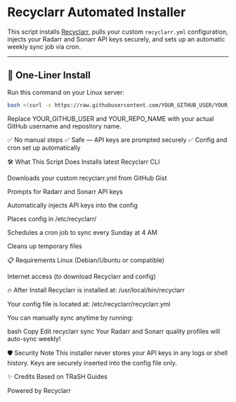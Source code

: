 # Recyclarr Automated Installer

This script installs [Recyclarr](https://recyclarr.dev/), pulls your custom `recyclarr.yml` configuration, injects your Radarr and Sonarr API keys securely, and sets up an automatic weekly sync job via cron.

---

## 🚀 One-Liner Install

Run this command on your Linux server:

```bash
bash <(curl -s https://raw.githubusercontent.com/YOUR_GITHUB_USER/YOUR_REPO_NAME/main/install-recyclarr.sh)
```

Replace YOUR_GITHUB_USER and YOUR_REPO_NAME with your actual GitHub username and repository name.

✅ No manual steps
✅ Safe — API keys are prompted securely
✅ Config and cron set up automatically

🛠 What This Script Does
Installs latest Recyclarr CLI

Downloads your custom recyclarr.yml from GitHub Gist

Prompts for Radarr and Sonarr API keys

Automatically injects API keys into the config

Places config in /etc/recyclarr/

Schedules a cron job to sync every Sunday at 4 AM

Cleans up temporary files

📋 Requirements
Linux (Debian/Ubuntu or compatible)

Internet access (to download Recyclarr and config)

🔥 After Install
Recyclarr is installed at: /usr/local/bin/recyclarr

Your config file is located at: /etc/recyclarr/recyclarr.yml

You can manually sync anytime by running:

bash
Copy
Edit
recyclarr sync
Your Radarr and Sonarr quality profiles will auto-sync weekly!

🛡 Security Note
This installer never stores your API keys in any logs or shell history.
Keys are securely inserted into the config file only.

✨ Credits
Based on TRaSH Guides

Powered by Recyclarr

